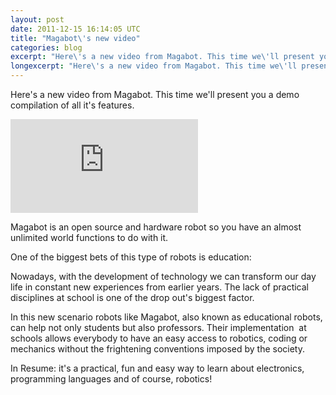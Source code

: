 ```yaml
---
layout: post
date: 2011-12-15 16:14:05 UTC
title: "Magabot\'s new video"
categories: blog
excerpt: "Here\'s a new video from Magabot. This time we\'ll present you a demo compilation of all it\'s features."
longexcerpt: "Here\'s a new video from Magabot. This time we\'ll present you a demo compilation of all it\'s features.Magabot is an open source and hardware robot so you have an almost unlimited world functions to do with it."
---
```


Here's a new video from Magabot. This time we'll present you a demo compilation of all it's features.

<div class="video-container"><iframe src="http://player.vimeo.com/video/33389503?title=0&amp;byline=0&amp;portrait=0" frameborder="0" allowfullscreen></iframe></div>

Magabot is an open source and hardware robot so you have an almost unlimited world functions to do with it.

One of the biggest bets of this type of robots is education:

Nowadays, with the development of technology we can transform our day life in constant new experiences from earlier years. The lack of practical disciplines at school is one of the drop out's biggest factor.

In this new scenario robots like Magabot, also known as educational robots, can help not only students but also professors. Their implementation  at schools allows everybody to have an easy access to robotics, coding or mechanics without the frightening conventions imposed by the society.

In Resume: it's a practical, fun and easy way to learn about electronics, programming languages and of course, robotics!

&nbsp;